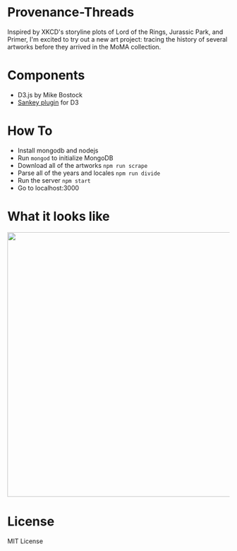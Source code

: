 # Provenance-Threads

Inspired by XKCD's storyline plots of Lord of the Rings, Jurassic Park, and Primer, I'm excited to try out a new art project:
tracing the history of several artworks before they arrived in the MoMA collection.

# Components

* D3.js by Mike Bostock
* <a href="https://github.com/d3/d3-plugins/tree/master/sankey">Sankey plugin</a> for D3

# How To

* Install mongodb and nodejs
* Run ```mongod``` to initialize MongoDB
* Download all of the artworks ```npm run scrape```
* Parse all of the years and locales ```npm run divide```
* Run the server ```npm start```
* Go to localhost:3000

# What it looks like

<img src="http://i.imgur.com/Exh6tQM.png" width="600"/>

# License

MIT License
